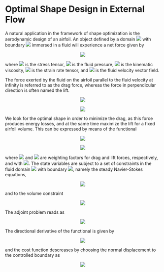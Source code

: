 # Optimal Shape Design in External Flow

A natural application in the framework of shape optimization is the aerodynamic design of an airfoil. An object defined by a domain <img src="https://latex.codecogs.com/gif.latex?%5COmega_s%20%5Cin%20%5Cmathbb%7BR%7D%5Ed"> with boundary <img src="https://latex.codecogs.com/gif.latex?%5CGamma_s"> immersed in a fluid will experience a net force given by

<p align="center">
  <img src="https://latex.codecogs.com/gif.latex?F_i%20%3D%20%5Cint_%7B%5CGamma_s%20%5Cleft%28%20%5Ctheta%20%5Cright%20%29%7D%20-%5Csigma_%7Bij%7D%5Cleft%28p%2C%20%5Cbm%7Bu%7D%5Cright%29%20%5C%2C%20n_j%20%5C%20%5Cmathrm%7Bd%7D%20%5CGamma%2C">
</p>

where <img src="https://latex.codecogs.com/gif.latex?%5Csigma_%7Bij%7D%5Cleft%28p%2C%20%5Cbm%7Bu%7D%5Cright%29%20%3D%20-p%20%5Cdelta_%7Bij%7D%20&plus;%202%5Cnu%20S_%7Bij%7D%5Cleft%28%5Cbm%7Bu%7D%5Cright%29"> is the stress tensor, <img src="https://latex.codecogs.com/gif.latex?p"> is the fluid pressure, <img src="https://latex.codecogs.com/gif.latex?%5Cnu"> is the kinematic viscosity, <img src="https://latex.codecogs.com/gif.latex?S_%7Bij%7D%5Cleft%28%5Cmathbf%7Bu%7D%5Cright%29%20%3D%20%5Cfrac%7B1%7D%7B2%7D%20%5Cleft%28%20%5Cpartial_j%20u_i%20&plus;%20%5Cpartial_i%20u_j%20%5Cright%29"> is the strain rate tensor, and <img src="https://latex.codecogs.com/gif.latex?%5Cmathbf%7Bu%7D%20%5Cin%20%5Cmathbb%7BR%7D%5Ed"> is the fluid velocity vector field. 

The force exerted by the fluid on the airfoil parallel to the fluid velocity at infinity is referred to as the drag force, whereas the force in perpendicular direction is often named the lift.

<p align="center">
    <img src="https://latex.codecogs.com/gif.latex?D%20%3D%20d%5ED_i%20%5Cint_%7B%5CGamma_s%20%5Cleft%28%20%5Ctheta%20%5Cright%20%29%7D%20-%5Csigma_%7Bij%7D%5Cleft%28p%2C%20%5Cbm%7Bu%7D%5Cright%29%20%5C%2C%20n_j%20%5C%20%5Cmathrm%7Bd%7D%20%5CGamma%2C">
</p>

<p align="center">
    <img src="https://latex.codecogs.com/gif.latex?L%20%3D%20d%5EL_i%20%5Cint_%7B%5CGamma_s%20%5Cleft%28%20%5Ctheta%20%5Cright%20%29%7D%20-%5Csigma_%7Bij%7D%5Cleft%28p%2C%20%5Cbm%7Bu%7D%5Cright%29%20%5C%2C%20n_j%20%5C%20%5Cmathrm%7Bd%7D%20%5CGamma.">
</p>

We look for the optimal shape in order to minimize the drag, as this force produces energy losses, and at the same time maximize the lift for a fixed airfoil volume. This can be expressed by means of the functional

<p align="center">
    <img src="https://latex.codecogs.com/gif.latex?J%20%5Cleft%28%20%5Ctheta%20%5Cright%29%20%3D%20w%5ED%20D%20-%20w%5EL%20L%20%3D%20d_i%20%5Cint_%7B%5CGamma_s%20%5Cleft%28%20%5Ctheta%20%5Cright%29%7D%20-%5Csigma_%7Bij%7D%5Cleft%28p%2C%20%5Cbm%7Bu%7D%5Cright%29%20%5C%2C%20n_j%20%5C%20%5Cmathrm%7Bd%7D%20%5CGamma%2C">
</p>

<p align="center">
    <img src="https://latex.codecogs.com/gif.latex?d_i%20%3D%20w%5ED%20d%5ED_i%20-%20w%5EL%20d%5EL_i%2C">
</p>

where <img src="https://latex.codecogs.com/gif.latex?w%5ED"> and <img src="https://latex.codecogs.com/gif.latex?w%5EL"> are weighting factors for drag and lift forces, respectively, and with <img src="https://latex.codecogs.com/gif.latex?%5Ctheta%20%5Cin%20L%5E2%5Cleft%28%20%5CGamma_s%20%5Cright%29">. The state variables are subject to a set of constraints in the fluid domain <img src="https://latex.codecogs.com/gif.latex?%5COmega_f%20%5Cleft%28%20%5Ctheta%20%5Cright%20%29"> with boundary <img src="https://latex.codecogs.com/gif.latex?%5CGamma_f%20%3D%20%5CGamma_%7Bin%7D%20%5Ccup%20%5CGamma_%7Bout%7D%20%5Ccup%20%5CGamma_s%5Cleft%28%20%5Ctheta%20%5Cright%20%29%20%5Ccup%20%5CGamma_w">, namely the steady Navier-Stokes equations,

<p align="center">
    <img src="https://latex.codecogs.com/gif.latex?%5Cbegin%7Bcases%7D%20u_j%20%5Cpartial_j%20u_i%20-%20%5Cpartial_j%20%5Cleft%5B%20%5Csigma_%7Bij%7D%5Cleft%28p%2C%20%5Cmathbf%7Bu%7D%20%5Cright%29%20%5Cright%5D%20%3D%200%20%26%20%5Ctext%7Bin%20%7D%20%5COmega_f%20%5Cleft%28%20%5Ctheta%20%5Cright%20%29%2C%20%5C%5C%20%5Cpartial_j%20u_j%20%3D%200%20%26%20%5Ctext%7Bin%20%7D%20%5COmega_f%20%5Cleft%28%20%5Ctheta%20%5Cright%20%29%2C%20%5C%5C%20u_i%20%3D%20u%5E%5Cinfty_i%20%26%20%5Ctext%7Bon%20%7D%20%5CGamma_%7Bin%7D%2C%20%5C%5C%20u_i%20%3D%200%20%26%20%5Ctext%7Bon%20%7D%20%5CGamma_s%20%5Cleft%28%20%5Ctheta%20%5Cright%20%29%20%5Ccup%20%5CGamma_w%2C%20%5C%5C%20%5Csigma_%7Bij%7D%20%5Cleft%28p%2C%20%5Cmathbf%7Bu%7D%20%5Cright%29%20n_j%20%3D%200%20%26%20%5Ctext%7Bon%20%7D%20%5CGamma_%7Bout%7D%2C%20%5Cend%7Bcases%7D">
</p>

and to the volume constraint

<p align="center">
    <img src="https://latex.codecogs.com/gif.latex?%5Cleft%7C%20%5COmega_%7Bs%7D%20%5Cright%7C%20%3D%20%5COmega_0.">
</p>

The adjoint problem reads as

<p align="center">
    <img src="https://latex.codecogs.com/gif.latex?%5Cbegin%7Bcases%7D%20v_j%20%5Cpartial_i%20u_j%20-%20%5Cpartial_j%20%5Cleft%28%20u_j%20v_i%20%5Cright%29%20-%20%5Cpartial_j%20%5Cleft%5B%20%5Csigma_%7Bij%7D%20%5Cleft%28q%2C%20%5Cmathbf%7Bv%7D%20%5Cright%29%20%5Cright%5D%20%3D%200%20%26%20%5Ctext%7Bin%20%7D%20%5COmega%20%5Cleft%28%20%5Ctheta%20%5Cright%20%29%2C%20%5C%5C%20%5Cpartial_j%20v_j%20%3D%200%20%26%20%5Ctext%7Bin%20%7D%20%5COmega%20%5Cleft%28%20%5Ctheta%20%5Cright%20%29%2C%20%5C%5C%20v_i%20%3D%200%20%26%20%5Ctext%7Bon%20%7D%20%5CGamma_%7Bin%7D%20%5Ccup%20%5CGamma_w%2C%20%5C%5C%20v_i%20%3D%20-d_i%20%26%20%5Ctext%7Bon%20%7D%20%5CGamma_s%20%5Cleft%28%20%5Ctheta%20%5Cright%20%29%2C%20%5C%5C%20%5Csigma_%7Bij%7D%20%5Cleft%28q%2C%20%5Cmathbf%7Bv%7D%20%5Cright%29%20n_j%20&plus;%20v_i%20u_j%20n_j%20%3D%200%20%26%20%5Ctext%7Bon%20%7D%20%5CGamma_%7Bout%7D.%20%5Cend%7Bcases%7D">
</p>

The directional derivative of the functional is given by 

<p align="center">
    <img src="https://latex.codecogs.com/gif.latex?%5Cmathcal%7BD%7D_%7B%5Cdelta%20%5Ctheta%7D%20%5Cmathcal%7BJ%7D%20%3D%20%5Cint_%7B%5CGamma_s%20%5Cleft%28%20%5Ctheta%20%5Cright%20%29%7D%20%5Cleft%5B%20r%20-%202%20%5Cnu%20S_%7Bij%7D%20%5Cleft%28%20%5Cmathbf%7Bv%7D%20%5Cright%29%20%5C%2C%20n_j%20%5C%2C%20n_k%20%5C%2C%20%5Cpartial_k%20u_i%20%5Cright%5D%20%5C%2C%20%5Cdelta%20%5Ctheta%20%5C%20%5Cmathrm%7Bd%7D%20%5CGamma%2C">
</p>

and the cost function descreases by choosing the normal displacement to the controlled boundary as

<p align="center">
    <img src="https://latex.codecogs.com/gif.latex?%5Cdelta%20%5Ctheta%20%5E%7B%5Cleft%28n%5Cright%29%7D%20%3D%20-%20%5Cleft%5B%20r%5E%7B%5Cleft%28n%5Cright%29%7D%20-%202%20%5Cnu%20S_%7Bij%7D%20%5Cleft%28%20%5Cmathbf%7Bv%7D%5E%7B%5Cleft%28n%5Cright%29%7D%20%5Cright%29%20%5C%2C%20n_j%5E%7B%5Cleft%28n%5Cright%29%7D%20%5C%20n_k%5E%7B%5Cleft%28n%5Cright%29%7D%20%5C%2C%20%5Cpartial_k%20u_i%5E%7B%5Cleft%28n%5Cright%29%7D%20%5Cright%5D.">
</p>


